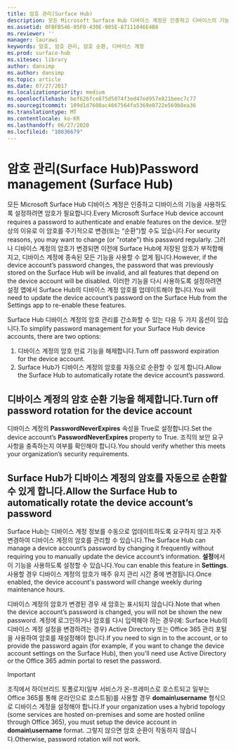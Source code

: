 ```yaml
---
title: 암호 관리(Surface Hub)
description: 모든 Microsoft Surface Hub 디바이스 계정은 인증하고 디바이스의 기능을 사용하도록 설정하려면 암호가 필요합니다.
ms.assetid: 0FBFB546-05F0-430E-905E-87111046E4B8
ms.reviewer: ''
manager: laurawi
keywords: 암호, 암호 관리, 암호 순환, 디바이스 계정
ms.prod: surface-hub
ms.sitesec: library
author: dansimp
ms.author: dansimp
ms.topic: article
ms.date: 07/27/2017
ms.localizationpriority: medium
ms.openlocfilehash: bef626fce875d5074f3ed47ed957e821beec7c77
ms.sourcegitcommit: 109d1d7608ac4667564fa5369e8722e569b8ea36
ms.translationtype: MT
ms.contentlocale: ko-KR
ms.lasthandoff: 06/27/2020
ms.locfileid: "10836679"
---
```

# <span data-ttu-id="a579b-104">암호 관리(Surface Hub)</span><span class="sxs-lookup"><span data-stu-id="a579b-104">Password management (Surface Hub)</span></span>

<span data-ttu-id="a579b-105">모든 Microsoft Surface Hub 디바이스 계정은 인증하고 디바이스의 기능을 사용하도록 설정하려면 암호가 필요합니다.</span><span class="sxs-lookup"><span data-stu-id="a579b-105">Every Microsoft Surface Hub device account requires a password to authenticate and enable features on the device.</span></span> <span data-ttu-id="a579b-106">보안상의 이유로 이 암호를 주기적으로 변경(또는 “순환”)할 수도 있습니다.</span><span class="sxs-lookup"><span data-stu-id="a579b-106">For security reasons, you may want to change (or "rotate") this password regularly.</span></span> <span data-ttu-id="a579b-107">그러나 디바이스 계정의 암호가 변경되면 이전에 Surface Hub에 저장된 암호가 부적합해지고, 디바이스 계정에 종속된 모든 기능을 사용할 수 없게 됩니다.</span><span class="sxs-lookup"><span data-stu-id="a579b-107">However, if the device account’s password changes, the password that was previously stored on the Surface Hub will be invalid, and all features that depend on the device account will be disabled.</span></span> <span data-ttu-id="a579b-108">이러한 기능을 다시 사용하도록 설정하려면 설정 앱에서 Surface Hub의 디바이스 계정 암호를 업데이트해야 합니다.</span><span class="sxs-lookup"><span data-stu-id="a579b-108">You will need to update the device account’s password on the Surface Hub from the Settings app to re-enable these features.</span></span>

<span data-ttu-id="a579b-109">Surface Hub 디바이스 계정의 암호 관리를 간소화할 수 있는 다음 두 가지 옵션이 있습니다.</span><span class="sxs-lookup"><span data-stu-id="a579b-109">To simplify password management for your Surface Hub device accounts, there are two options:</span></span>

1.  <span data-ttu-id="a579b-110">디바이스 계정의 암호 만료 기능을 해제합니다.</span><span class="sxs-lookup"><span data-stu-id="a579b-110">Turn off password expiration for the device account.</span></span>
2.  <span data-ttu-id="a579b-111">Surface Hub가 디바이스 계정의 암호를 자동으로 순환할 수 있게 합니다.</span><span class="sxs-lookup"><span data-stu-id="a579b-111">Allow the Surface Hub to automatically rotate the device account’s password.</span></span>


## <span data-ttu-id="a579b-112">디바이스 계정의 암호 순환 기능을 해제합니다.</span><span class="sxs-lookup"><span data-stu-id="a579b-112">Turn off password rotation for the device account</span></span>

<span data-ttu-id="a579b-113">디바이스 계정의 **PasswordNeverExpires** 속성을 True로 설정합니다.</span><span class="sxs-lookup"><span data-stu-id="a579b-113">Set the device account’s **PasswordNeverExpires** property to True.</span></span> <span data-ttu-id="a579b-114">조직의 보안 요구 사항을 충족하는지 여부를 확인해야 합니다.</span><span class="sxs-lookup"><span data-stu-id="a579b-114">You should verify whether this meets your organization’s security requirements.</span></span>


## <span data-ttu-id="a579b-115">Surface Hub가 디바이스 계정의 암호를 자동으로 순환할 수 있게 합니다.</span><span class="sxs-lookup"><span data-stu-id="a579b-115">Allow the Surface Hub to automatically rotate the device account’s password</span></span>

<span data-ttu-id="a579b-116">Surface Hub는 디바이스 계정 정보를 수동으로 업데이트하도록 요구하지 않고 자주 변경하여 디바이스 계정의 암호를 관리할 수 있습니다.</span><span class="sxs-lookup"><span data-stu-id="a579b-116">The Surface Hub can manage a device account’s password by changing it frequently without requiring you to manually update the device account’s information.</span></span> <span data-ttu-id="a579b-117">**설정**에서 이 기능을 사용하도록 설정할 수 있습니다.</span><span class="sxs-lookup"><span data-stu-id="a579b-117">You can enable this feature in **Settings**.</span></span> <span data-ttu-id="a579b-118">사용할 경우 디바이스 계정의 암호가 매주 유지 관리 시간 중에 변경됩니다.</span><span class="sxs-lookup"><span data-stu-id="a579b-118">Once enabled, the device account's password will change weekly during maintenance hours.</span></span>

<span data-ttu-id="a579b-119">디바이스 계정의 암호가 변경된 경우 새 암호는 표시되지 않습니다.</span><span class="sxs-lookup"><span data-stu-id="a579b-119">Note that when the device account’s password is changed, you will not be shown the new password.</span></span> <span data-ttu-id="a579b-120">계정에 로그인하거나 암호를 다시 입력해야 하는 경우(예: Surface Hub의 디바이스 계정 설정을 변경하려는 경우) Active Directory 또는 Office 365 관리 포털을 사용하여 암호를 재설정해야 합니다.</span><span class="sxs-lookup"><span data-stu-id="a579b-120">If you need to sign in to the account, or to provide the password again (for example, if you want to change the device account settings on the Surface Hub), then you'll need use Active Directory or the Office 365 admin portal to reset the password.</span></span>

> [!IMPORTANT]
> <span data-ttu-id="a579b-121">조직에서 하이브리드 토폴로지(일부 서비스가 온-프레미스로 호스트되고 일부는 Office 365를 통해 온라인으로 호스트됨)를 사용할 경우 **domain\username** 형식으로 디바이스 계정을 설정해야 합니다.</span><span class="sxs-lookup"><span data-stu-id="a579b-121">If your organization uses a hybrid topology (some services are hosted on-premises and some are hosted online through Office 365), you must setup the device account in **domain\username** format.</span></span> <span data-ttu-id="a579b-122">그렇지 않으면 암호 순환이 작동하지 않습니다.</span><span class="sxs-lookup"><span data-stu-id="a579b-122">Otherwise, password rotation will not work.</span></span>
